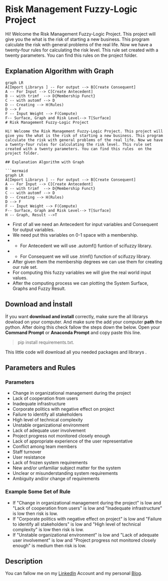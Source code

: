 # Risk Management Fuzzy-Logic Project

Hi! Welcome the Risk Management Fuzzy-Logic Project. This project will give you the what is the risk of starting a new business. This program calculate the risk with general problems of the real life. Now we have a twenty-four rules for calculating the risk level. This rule set created with a twenty parameters. You can find this rules  on the project folder.

## Explanation Algorithm with Graph

```mermaid
graph LR
A[İmport Librarys ] -- For output --> B[Create Consequent]
A -- For İnput --> C[Create Antecedent]
B -- with trimf  --> D{Membership Funct}
C -- with automf --> D
D -- Creating --> H(Rules)
D --> F
F -- İnput Weight --> F(Compute)
F-- Surface, Graph and Risk Level--> T[Surface]
# Risk Management Fuzzy-Logic Project

Hi! Welcome the Risk Management Fuzzy-Logic Project. This project will give you the what is the risk of starting a new business. This program calculate the risk with general problems of the real life. Now we have a twenty-four rules for calculating the risk level. This rule set created with a twenty parameters. You can find this rules  on the project folder.

## Explanation Algorithm with Graph

```mermaid
graph LR
A[İmport Librarys ] -- For output --> B[Create Consequent]
A -- For İnput --> C[Create Antecedent]
B -- with trimf  --> D{Membership Funct}
C -- with automf --> D
D -- Creating --> H(Rules)
D --> F
F -- İnput Weight --> F(Compute)
F-- Surface, Graph and Risk Level--> T[Surface]
H -- Graph, Result -->T
```

- First  of all we need an Antecedent for input variables and Consequent for output variables.
- We need put this variables on 0-1 space with a membership. 
- - For Antecedent we will use .automf() funtion of scifuzzy library.
- - For Consequent we will use .trimf() function of scifuzzy library.
- After given them the membership degrees we can use them for creating our rule set.
- For computing this fuzzy variables we will give the real world input values.
- After the computing process we can plotting the System Surface, Graphs and Fuzzy Result. 
## Download and İnstall

İf you want  **download and install** correctly, make sure the all librarys dowload on your computer. And make sure the add your computer **path** the python. After doing this check fallow the steps down the below.
Open your **Command Prompt** or **Anaconda Prompt** and copy paste this line.
> pip install requirements.txt.

This little code will download all you needed  packages and librarys .

## Parameters and Rules
### Parameters
- Change in organizational management during the project
- Lack of cooperation from users
- Inadequate infrastructure
- Corporate politics with negative effect on project
- Failure to identify all stakeholders
- High level of technical complexity
- Unstable organizational environment
- Lack of adequate user involvement
- Project progress not monitored closely enough
- Lack of appropriate experience of the user representative
- Conflict among team members
- Staff turnover
- User resistance
- Lack of frozen system requirements
- New and/or unfamiliar subject matter for the system
- Unclear or misunderstanding system requirements
- Ambiguity and/or change of requirements

### Example Some Set of Rule
- If "Change in organizational management during the project" is low and "Lack of cooperation from users" is low and "Inadequate infrastructure" is low then risk is low.
- If "Corporate politics with negative effect on project" is low and "Failure to identify all stakeholders" is low and "High level of technical complexity" is low then risk is low.
- If "Unstable organizational environment" is low and "Lack of adequate user involvement" is low and "Project progress not monitored closely enough" is medium then risk is low.

 
## Description

You can fallow me on my [LinkedIn](https://www.linkedin.com/in/hasan-bahad%C4%B1r-nural-062b221a2/) Account and my personal [Blog](http://www.bahadirnural.org/).
